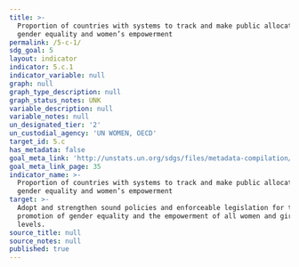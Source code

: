```yaml
---
title: >-
  Proportion of countries with systems to track and make public allocations for
  gender equality and women’s empowerment
permalink: /5-c-1/
sdg_goal: 5
layout: indicator
indicator: 5.c.1
indicator_variable: null
graph: null
graph_type_description: null
graph_status_notes: UNK
variable_description: null
variable_notes: null
un_designated_tier: '2'
un_custodial_agency: 'UN WOMEN, OECD'
target_id: 5.c
has_metadata: false
goal_meta_link: 'http://unstats.un.org/sdgs/files/metadata-compilation/Metadata-Goal-5.pdf'
goal_meta_link_page: 35
indicator_name: >-
  Proportion of countries with systems to track and make public allocations for
  gender equality and women’s empowerment
target: >-
  Adopt and strengthen sound policies and enforceable legislation for the
  promotion of gender equality and the empowerment of all women and girls at all
  levels.
source_title: null
source_notes: null
published: true
---
```

